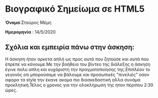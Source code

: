 # Βιογραφικό Σημείωμα σε HTML5

**Όνομα**:Σταύρος Μέμη

**Ημερομηνία** : 14/5/2020

## Σχόλια και εμπειρία πάνω στην άσκηση:

Η άσκηση ήταν αρκετα απλή ως προς αυτά που ζητούσε και αυτά που έπρεπε να κάνουμε.Με την βοήθεια του βίντεο της διάλεξης η άσκηση έγινε πολυ απλη και ευχάριστη την πραγματοποίησης της.Επιπλέον το γεγονός οτι μπορούσαμε να βάλουμε και προσωπικές "πινελιές" οσον αφορα τα style την έκανε ακομα πιο διασκεδαστική αλλα συνάμα προκλητική.Τέλος ο χρονος για την ολοκλήρωση της ηταν πέριπου 2:30 ώρες.
